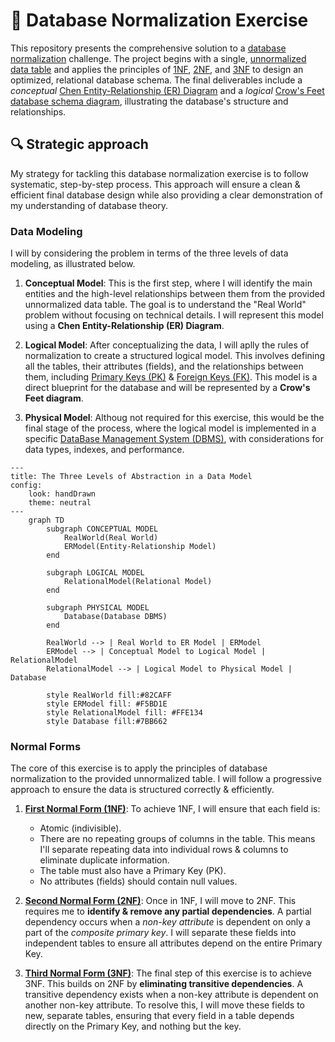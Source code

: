 # 🚧 Database Normalization Exercise

This repository presents the comprehensive solution to
a [database normalization](https://en.wikipedia.org/wiki/Database_normalization)
challenge. The project begins with a single,
[unnormalized data table](https://docs.google.com/spreadsheets/d/16NefTsnqjgxS4qAOKDV9lxOuwATpzbfhEapZuQDwpTs/edit?usp=sharing)
and applies the principles
of [1NF](https://en.wikipedia.org/wiki/First_normal_form), [2NF](https://en.wikipedia.org/wiki/Second_normal_form),
and [3NF](https://en.wikipedia.org/wiki/Third_normal_form) to design an
optimized, relational
database schema. The final deliverables include a _conceptual_
[Chen Entity-Relationship (ER) Diagram](https://en.wikipedia.org/wiki/Entity%E2%80%93relationship_model)
and a
_logical_ [Crow's Feet database schema diagram](https://en.wikipedia.org/wiki/Entity%E2%80%93relationship_model#Crow's_foot_notation),
illustrating the database's structure and relationships.

## 🔍 Strategic approach

My strategy for tackling this database normalization exercise is to follow systematic, step-by-step process. This approach will ensure a clean & efficient final database design while also providing a clear demonstration of my understanding of database theory.

### Data Modeling

I will by considering the problem in terms of the three levels of data modeling, as illustrated below.

1. **Conceptual Model**: This is the first step, where I will identify the main entities and the high-level relationships between them from the provided unnormalized data table. The goal is to understand the "Real World" problem without focusing on technical details. I will represent this model using a **Chen Entity-Relationship (ER) Diagram**.

2. **Logical Model**: After conceptualizing the data, I will aplly the rules of normalization to create a structured logical model. This involves defining all the tables, their attributes (fields), and the relationships between them, including [Primary Keys (PK)](https://en.wikipedia.org/wiki/Primary_key) & [Foreign Keys (FK)](https://en.wikipedia.org/wiki/Foreign_key). This model is a direct blueprint for the database and will be represented by a **Crow's Feet diagram**.

3. **Physical Model**: Althoug not required for this exercise, this would be the final stage of the process, where the logical model is implemented in a specific [DataBase Management System (DBMS)](https://en.wikipedia.org/wiki/Database#Database_management_system), with considerations for data types, indexes, and performance.

```mermaid
---
title: The Three Levels of Abstraction in a Data Model
config:
    look: handDrawn
    theme: neutral
---
    graph TD
        subgraph CONCEPTUAL MODEL
            RealWorld(Real World)
            ERModel(Entity-Relationship Model)
        end
    
        subgraph LOGICAL MODEL
            RelationalModel(Relational Model)
        end

        subgraph PHYSICAL MODEL
            Database(Database DBMS)
        end
        
        RealWorld --> | Real World to ER Model | ERModel
        ERModel --> | Conceptual Model to Logical Model | RelationalModel
        RelationalModel --> | Logical Model to Physical Model | Database
        
        style RealWorld fill:#82CAFF
        style ERModel fill: #F5BD1E
        style RelationalModel fill: #FFE134
        style Database fill:#7BB662
```

### Normal Forms

The core of this exercise is to apply the principles of database normalization to the provided unnormalized table. I will follow a progressive approach to ensure the data is structured correctly & efficiently.

1. **[First Normal Form (1NF)](https://en.wikipedia.org/wiki/First_normal_form)**: To achieve 1NF, I will ensure that each field is:
    * Atomic (indivisible).
    * There are no repeating groups of columns in the table. This means I'll separate repeating data into individual rows & columns to eliminate duplicate information.
    * The table must also have a Primary Key (PK).
    * No attributes (fields) should contain null values.

2. **[Second Normal Form (2NF)](https://en.wikipedia.org/wiki/Second_normal_form)**: Once in 1NF, I will move to 2NF. This requires me to **identify & remove any partial dependencies**. A partial dependency occurs when a _non-key attribute_ is dependent on only a part of the _composite primary key_. I will separate these fields into independent tables to ensure all attributes depend on the entire Primary Key.

3. **[Third Normal Form (3NF)](https://en.wikipedia.org/wiki/Third_normal_form)**: The final step of this exercise is to achieve 3NF. This builds on 2NF by **eliminating transitive dependencies**. A transitive dependency exists when a non-key attribute is dependent on another non-key attribute. To resolve this, I will move these fields to new, separate tables, ensuring  that every field in a table depends directly on the Primary Key, and nothing but the key.
